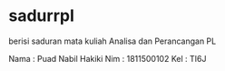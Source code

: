 # sadurrpl
berisi saduran mata kuliah Analisa dan Perancangan PL

Nama : Puad Nabil Hakiki
Nim : 1811500102
Kel : TI6J
